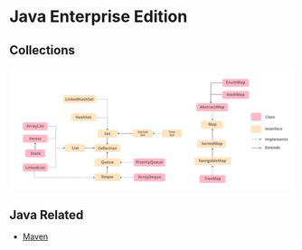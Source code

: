 # Java Enterprise Edition

## Collections

<img src="./Java-Hierarchy.png" /> 

## Java Related
- [Maven](./maven.md)
